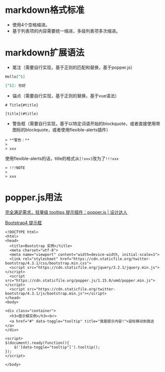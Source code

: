 # markdown格式标准

* 使用4个空格缩进。
* 基于列表项的内容需要统一缩进，多级列表项多次缩进。

# markdown扩展语法

* 尾注（需要自行实现，基于正则的匹配和替换，基于popper.js）

```markdown
Hello[^1]

[^1]: 你好
```

* 锚点（需要自行实现，基于正则的替换，基于vue语法）

```
# Title{#title}

[title](#title)
```

* 警告框（需要自行实现，基于以特定词语开始的blockquote，或者直接使用带图标的blockquote，或者使用flexible-alerts插件）

```
> **警告：**
> 
> xxx
```

使用flexible-alerts的话，title的格式从`[!xxx]`改为了`!!!xxx`

```
> !!!NOTE
> 
> xxx
```

# popper.js用法

[完全满足需求，轻量级 tooltips 提示插件：popper.js | 设计达人](https://www.shejidaren.com/popper-js.html)

[Bootstrap4 提示框](https://www.runoob.com/bootstrap4/bootstrap4-tooltip.html)

```
<!DOCTYPE html>
<html>
<head>
  <title>Bootstrap 实例</title>
  <meta charset="utf-8">
  <meta name="viewport" content="width=device-width, initial-scale=1">
  <link rel="stylesheet" href="https://cdn.staticfile.org/twitter-bootstrap/4.3.1/css/bootstrap.min.css">
  <script src="https://cdn.staticfile.org/jquery/3.2.1/jquery.min.js"></script>
  <script src="https://cdn.staticfile.org/popper.js/1.15.0/umd/popper.min.js"></script>
  <script src="https://cdn.staticfile.org/twitter-bootstrap/4.3.1/js/bootstrap.min.js"></script>
</head>
<body>

<div class="container">
  <h3>提示框实例</h3><br>
  <a href="#" data-toggle="tooltip" title="我是提示内容!">鼠标移动到我这</a>
</div>

<script>
$(document).ready(function(){
    $('[data-toggle="tooltip"]').tooltip();   
});
</script>

</body>
```
